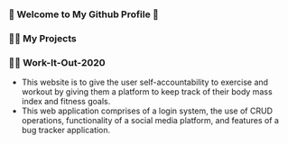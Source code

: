 ### 🤩 Welcome to My Github Profile 🤩


### 👨‍💻 My Projects 


### 🏋️‍♂️ Work-It-Out-2020 
 - This website is to give the user self-accountability to exercise and workout by giving them a platform to keep track of their body mass index and fitness goals.
 - This web application comprises of a login system, the use of CRUD operations, functionality of a social media platform, and features of a bug tracker application.
